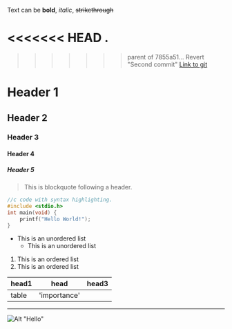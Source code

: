 Text can be **bold**, _italic_, ~~strikethrough~~

<<<<<<< HEAD
.
=======

>>>>>>> parent of 7855a51... Revert "Second commit"
[Link to git](http://github.com)

# Header 1
## Header 2
### Header 3
#### Header 4
##### Header 5

> This is blockquote following a header.


```c
//c code with syntax highlighting.
#include <stdio.h>
int main(void) {
	printf("Hello World!");
}
```

* This is an unordered list
	* This is an unordered list


1. This is an ordered list
2. This is an ordered list


|head1	|head        |head3  |
|-------|------------|-------|
|table	|'importance'|		 |



***
![Alt "Hello"](http://guides.github.com/activities/hello-world/branching.png)
